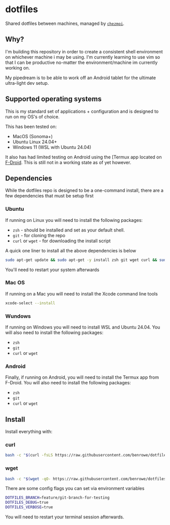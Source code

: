 # dotfiles

Shared dotfiles between machines, managed by [`chezmoi`](https://github.com/twpayne/chezmoi).

## Why?

I'm building this repository in order to create a consistent shell environment
on whichever machine i may be using. I'm currently learning to use vim so that
I can be productive no-matter the environment/machine im currently working on.

My pipedream is to be able to work off an Android tablet for the ultimate
ultra-light dev setup.

## Supported operating systems

This is my standard set of applications + configuration and is designed to run
on my OS's of choice.

This has been tested on:

- MacOS (Sonoma+)
- Ubuntu Linux 24.04+
- Windows 11 (WSL with Ubuntu 24.04)

It also has had limited testing on Android using the [Termux app located on
[F-Droid](https://f-droid.org/en/packages/com.termux/). This is still not in a
working state as of yet however.

## Dependencies

While the dotfiles repo is designed to be a one-command install, there are a
few dependencies that must be setup first

### Ubuntu

If running on Linux you will need to install the following packages:

- `zsh` - should be installed and set as your default shell.
- `git` - for cloning the repo
- `curl` or `wget` - for downloading the install script

A quick one liner to install all the above dependencies is below

```bash
sudo apt-get update && sudo apt-get -y install zsh git wget curl && sudo chsh -s /usr/bin/zsh $(whoami)
```

You'll need to restart your system afterwards

### Mac OS

If running on a Mac you will need to install the Xcode command line tools

```bash
xcode-select --install
```

### Wundows

If running on Windows you will need to install WSL and Ubuntu 24.04. You will
also need to install the following packages:

- `zsh`
- `git`
- `curl` or `wget`

### Android

Finally, if running on Android, you will need to install the Termux app from
F-Droid. You will also need to install the following packages:

- `zsh`
- `git`
- `curl` or `wget`

## Install

Install everything with:

### curl

```bash
bash -c "$(curl -fsLS https://raw.githubusercontent.com/benrowe/dotfiles/master/install.sh)"
```

### wget

```bash
bash -c "$(wget -qO- https://raw.githubusercontent.com/benrowe/dotfiles/master/install.sh)"
```

There are some config flags you can set via environment variables

```bash
DOTFILES_BRANCH=feature/git-branch-for-testing
DOTFILES_DEBUG=true
DOTFILES_VERBOSE=true
```

You will need to restart your terminal session afterwards.
